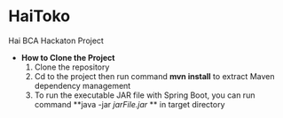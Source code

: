# HaiToko
Hai BCA Hackaton Project

* **How to Clone the Project**<br/> 
  1. Clone the repository
  2. Cd to the project then run command **mvn install** to extract Maven dependency management
  3. To run the executable JAR file with Spring Boot, you can run command **java -jar *jarFile.jar* ** in target directory
